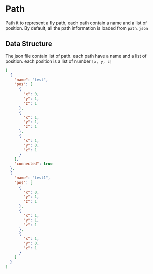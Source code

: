 # Path
Path it to represent a fly path, each path contain a name and a list of position. By default, all the path information is loaded from `path.json`

## Data Structure

The json file contain list of path. each path have a name and a list of position. each position is a list of number `[x, y, z]`

```json
[
  {
    "name": "test",
    "pos": [
      {
        "x": 0,
        "y": 1,
        "z": 1
      },
      {
        "x": 1,
        "y": 1,
        "z": 1
      },
      {
        "x": 1,
        "y": 0,
        "z": 1
      }
    ],
    "connected": true
  },
  {
    "name": "test1",
    "pos": [
      {
        "x": 0,
        "y": 1,
        "z": 1
      },
      {
        "x": 1,
        "y": 1,
        "z": 1
      },
      {
        "x": 1,
        "y": 0,
        "z": 1
      }
    ]
  }
]
```